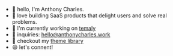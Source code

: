 - 👋 hello, I'm Anthony Charles.
- 👀 love building SaaS products that delight users and solve real problems.
- 🌱 I'm currently working on [temaly](https://temaly.com/)
- 💌 inquiries: [hello@anthonycharles.work](mailto:hello@anthonycharles.work)
- 🔭 checkout my [theme library](https://themes.temaly.com/) 
- 😄 let's connent!

<!--
**anthonylan/anthonylan** is a ✨ _special_ ✨ repository because its `README.md` (this file) appears on your GitHub profile.

Here are some ideas to get you started:

- 🔭 I’m currently working on ...
- 🌱 I’m currently learning ...
- 👯 I’m looking to collaborate on ...
- 🤔 I’m looking for help with ...
- 💬 Ask me about ...
- 📫 How to reach me: ...
- 😄 Pronouns: ...
- ⚡ Fun fact: ...
-->
